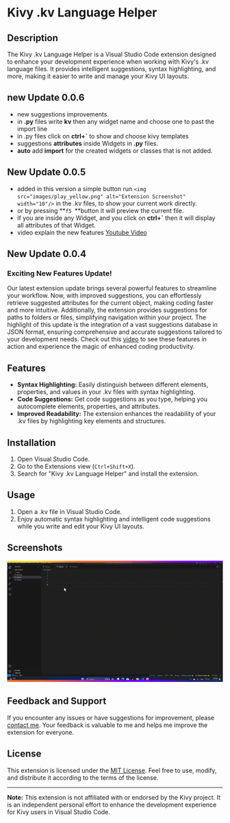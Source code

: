 # Kivy .kv Language Helper

## Description

The Kivy .kv Language Helper is a Visual Studio Code extension designed to enhance your development experience when working with Kivy's .kv language files. It provides intelligent suggestions, syntax highlighting, and more, making it easier to write and manage your Kivy UI layouts.

## new Update 0.0.6

* new suggestions improvements.
* in **.py** files write **kv** then any widget name and choose one to past the import line
* in .py files click on **ctrl+`** to show and choose kivy templates
* suggestions **attributes** inside Widgets in **.py** files.
* **auto** add **import** for the created widgets or classes that is not added.

## New Update 0.0.5

- added in this version a simple button run `<img src="images/play_yellow.png" alt="Extension Screenshot" width="10"/>` in the .kv files, to show your current work directly.
- or by pressing **`f5 `**button it will preview the current file.
- if you are inside any Widget, and you click on **ctrl+`** then it will display all attributes of that Widget.
- video explain the new features [Youtube Video](https://www.youtube.com/watch?v=eQ0yx2RZMjM)

## New Update 0.0.4

### Exciting New Features Update!

Our latest extension update brings several powerful features to streamline your workflow. Now, with improved suggestions, you can effortlessly retrieve suggested attributes for the current object, making coding faster and more intuitive. Additionally, the extension provides suggestions for paths to folders or files, simplifying navigation within your project. The highlight of this update is the integration of a vast suggestions database in JSON format, ensuring comprehensive and accurate suggestions tailored to your development needs. Check out this [video](https://youtu.be/wlK9a249O2U) to see these features in action and experience the magic of enhanced coding productivity.

## Features

- **Syntax Highlighting:** Easily distinguish between different elements, properties, and values in your .kv files with syntax highlighting.
- **Code Suggestions:** Get code suggestions as you type, helping you autocomplete elements, properties, and attributes.
- **Improved Readability:** The extension enhances the readability of your .kv files by highlighting key elements and structures.

## Installation

1. Open Visual Studio Code.
2. Go to the Extensions view (`Ctrl+Shift+X`).
3. Search for "Kivy .kv Language Helper" and install the extension.

## Usage

1. Open a .kv file in Visual Studio Code.
2. Enjoy automatic syntax highlighting and intelligent code suggestions while you write and edit your Kivy UI layouts.

## Screenshots

![Extension Screenshot](images/kv_helper_explain.gif)

## Feedback and Support

If you encounter any issues or have suggestions for improvement, please [contact me](nsitiliem@gmail.com). Your feedback is valuable to me and helps me improve the extension for everyone.

## License

This extension is licensed under the [MIT License](LICENSE.md). Feel free to use, modify, and distribute it according to the terms of the license.

---

**Note:** This extension is not affiliated with or endorsed by the Kivy project. It is an independent personal effort to enhance the development experience for Kivy users in Visual Studio Code.

